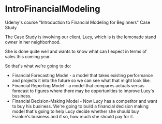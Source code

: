# IntroFinancialModeling
Udemy's course "Introduction to Financial Modeling for Beginners" Case Study

The Case Study is involving our client, Lucy, which is is the lemonade stand owner in her neighborhood.

She is done quite well and wants to know what can I expect in terms of sales this coming year.

So that's what we're going to do:
- Financial Forecasting Model - a model that takes existing performance and projects it into the future so we can see what that might look like.
- Financial Reporting Model - a model that compares actuals versus forecast to figures where there may be opportunities to improve Lucy's business.
- Financial Decision-Making Model - Now Lucy has a competitor and want to buy his business. We're going to build a financial decision making model that's going to help Lucy decide whether she should buy Frankie's business and if so, how much she should pay for it.
